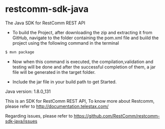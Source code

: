 # restcomm-sdk-java
The Java SDK for RestComm REST API

- To build the Project, after downloading the zip and extracting it from GitHub, navigate to the folder containing the pom.xml 
file and buiild the project using the following command in the terminal

```sh
$ mvn package
```
- Now when this command is executed, the compilation,validation and testing will be done and after the successful completion of them, a jar file will be generated in the target folder.

- Include the jar file in your build path to get Started.

Java version: 1.8.0_131

This is an SDK for RestComm REST API,
To know more about Restcomm, please refer to http://documentation.telestax.com/

Regarding issues, please refer to https://github.com/RestComm/restcomm-sdk-java/issues 

